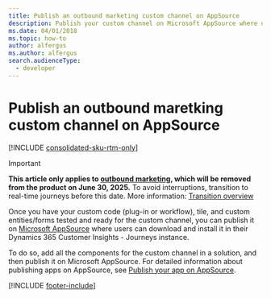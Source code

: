 ```yaml
---
title: Publish an outbound marketing custom channel on AppSource
description: Publish your custom channel on Microsoft AppSource where users can download and install it in their outbound marketing instance.
ms.date: 04/01/2018
ms.topic: how-to
author: alfergus
ms.author: alfergus
search.audienceType: 
  - developer
---
```


# Publish an outbound maretking custom channel on AppSource

[!INCLUDE [consolidated-sku-rtm-only](.././includes/consolidated-sku-rtm-only.md)]

> [!IMPORTANT]
> **This article only applies to [outbound marketing](user-guide.md), which will be removed from the product on June 30, 2025.** To avoid interruptions, transition to real-time journeys before this date. More information: [Transition overview](transition-overview.md)

Once you have your custom code (plug-in or workflow), tile, and custom entities/forms tested and ready for the custom channel, you can publish it on [Microsoft AppSource](https://appsource.microsoft.com) where users can download and install it in their Dynamics 365 Customer Insights - Journeys instance.

To do so, add all the components for the custom channel in a solution, and then publish it on Microsoft AppSource. For detailed information about publishing apps on AppSource, see [Publish your app on AppSource](/powerapps/developer/common-data-service/publish-app-appsource).

[!INCLUDE [footer-include](.././includes/footer-banner.md)]
